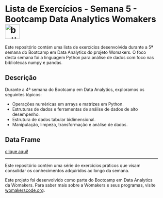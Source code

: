 # Lista de Exercícios - Semana 5 - Bootcamp Data Analytics Womakers <img width="48" height="48" src="https://img.icons8.com/emoji/48/butterfly-emoji.png" alt="butterfly-emoji"/>

Este repositório contém uma lista de exercícios desenvolvida durante a 5ª semana do Bootcamp em Data Analytics do projeto Womakers. O foco desta semana foi a linguagem Python para análise de dados com foco nas bibliotecas numpy e pandas.

## Descrição

Durante a 4ª semana do Bootcamp em Data Analytics, exploramos os seguintes tópicos:

- Operações numéricas em arrays e matrizes em Python.
- Estruturas de dados e ferramentas de análise de dados de alto desempenho.
- Estrutura de dados tabular bidimensional.
- Manipulação, limpeza, transformação e análise de dados.

## Data Frame
[clique aqui!](https://import.cdn.thinkific.com/401289/1KBtJf20QHGyrNOTEGeq_saude_do_sono_estilo_vida.csv" )

----

Este repositório contém uma série de exercícios práticos que visam consolidar os conhecimentos adquiridos ao longo da semana.

Este projeto foi desenvolvido como parte do Bootcamp em Data Analytics da Womakers. Para saber mais sobre a Womakers e seus programas, visite [womakerscode.org](https://womakerscode.org/).

